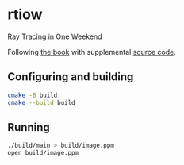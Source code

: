 # rtiow
Ray Tracing in One Weekend

Following [the book](https://raytracing.github.io/books/RayTracingInOneWeekend.html) with supplemental [source code](https://github.com/RayTracing/raytracing.github.io/tree/release#source-code).

## Configuring and building
```sh
cmake -B build
cmake --build build
```

## Running
```sh
./build/main > build/image.ppm
open build/image.ppm
```
